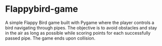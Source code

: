 # Flappybird-game
A simple Flappy Bird game built with Pygame where the player controls a bird navigating through pipes. The objective is to avoid obstacles and stay in the air as long as possible while scoring points for each successfully passed pipe. The game ends upon collision.
